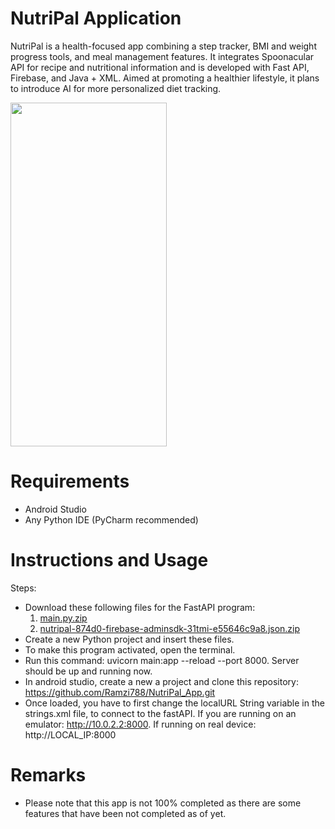 # NutriPal Application


NutriPal is a health-focused app combining a step tracker, BMI and weight progress tools, and meal management features. It integrates Spoonacular API for recipe and nutritional information and is developed with Fast API, Firebase, and Java + XML. Aimed at promoting a healthier lifestyle, it plans to introduce AI for more personalized diet tracking.

<img src="https://github.com/Ramzi788/NutriPal_App/assets/99996354/40ca1d65-23d6-40a2-a4dc-ccf270a203f6" width="250" height="550">


# Requirements
- Android Studio
- Any Python IDE (PyCharm recommended)

# Instructions and Usage
Steps: 
- Download these following files for the FastAPI program:
  1. [main.py.zip](https://github.com/Ramzi788/NutriPal_App/files/13762965/main.py.zip)
  2. [nutripal-874d0-firebase-adminsdk-31tmi-e55646c9a8.json.zip](https://github.com/Ramzi788/NutriPal_App/files/13762969/nutripal-874d0-firebase-adminsdk-31tmi-e55646c9a8.json.zip)
- Create a new Python project and insert these files.
- To make this program activated, open the terminal.
- Run this command:  uvicorn main:app --reload --port 8000. Server should be up and running now.
- In android studio, create a new a project and clone this repository: https://github.com/Ramzi788/NutriPal_App.git
- Once loaded, you have to first change the localURL String variable in the strings.xml file, to connect to the fastAPI. If you are running on an emulator: http://10.0.2.2:8000. If running on real device: http://LOCAL_IP:8000

# Remarks
- Please note that this app is not 100% completed as there are some features that have been not completed as of yet. 
